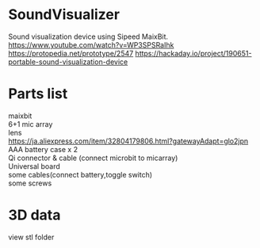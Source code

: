 # SoundVisualizer
Sound visualization device using Sipeed MaixBit.  
https://www.youtube.com/watch?v=WP3SPSRaIhk  
https://protopedia.net/prototype/2547 
https://hackaday.io/project/190651-portable-sound-visualization-device

# Parts list
maixbit  
6+1 mic array  
lens  
https://ja.aliexpress.com/item/32804179806.html?gatewayAdapt=glo2jpn  
AAA battery case x 2  
Qi connector & cable (connect microbit to micarray)  
Universal board  
some cables(connect battery,toggle switch)  
some screws  


# 3D data

view stl folder




